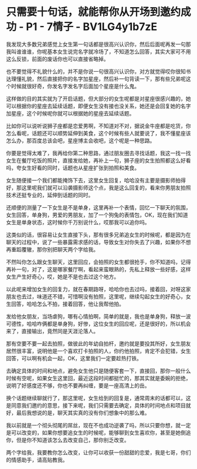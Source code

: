 # 只需要十句话，就能帮你从开场到邀约成功 - P1 - 7情子 - BV1LG4y1b7zE

我发现大多数兄弟感觉上女生第一句话都是很高兴认识你，然后后面呢再发一句那我叫谁谁谁，你呢基本女生说完名字就冷场了，不知道怎么回答，其实大家可不用这么反锁，前面的废话你也可以直接省略掉。

也不要觉得不礼貌什么的，并不是你说一句很高兴认识你，对方就觉得哎你很知书达理懂礼貌，然后直接把你的名字加星座，然后补一句背读一下，那有些兄弟呢这个时候就很好奇，你发名字发名字后面加个星座是什么鬼。

这样做的目的其实就为了开启话题，但大部分的女生呢都是对星座很感兴趣的，她可以根据你的星座去延续话题，即便女生没有接也没关系，她还是会回复她的名字加星座，这个时候呢你就可以根据她的星座去延续话题。

比如你可以说听说狮子座都是恋爱男啊，不知道对不对，据说金牛座都是吃货，你怎么看呢，话题还可以顺势延伸到美食，这个时候有些人就要说了，我不懂星座该怎么办，那百度总该会吧，星座博主会收吧，这个呢是一种思路。

你要是觉得太难了，我再给你第二种思路，通过朋友圈去寻找话题，我这一找一找女生在餐厅吃饭的照片，直接发给她，再补上一句，狮子座的女生拍照都这么好看吗，夸女生好看的同时，话题也从星座扩张到拍照和美食。

女生随便接一个我们都能掩饰下去，这里女生回复，哈哈没有主要是摄影师拍得好，那这里呢我们就可以沿袭摄影师这个点，我是这么回复的，看来你男朋友拍照技术还挺专业的，延伸到话题的同时。

还顺便的测量了一下女生是不是单身，这里再补一个表情，回忆一下聊天的氛围，女生回答，单身狗，男爱的男朋友，加了一个狗兔的表情包，OK，现在我们知道女生是单身状态，这时候你千万别说什么，哎那我可以追你吗。

这类似的话，很容易让女生直接下头，那有很多兄弟追女生的时候呢，都是因为在聊天的过程中，说了一些暴露需求感的话，导致女生对你失去了兴趣，如果你不想再重蹈覆辙，那你别把聊天两个字给我。

不然叫你怎么跟女生聊天，这里回应，会拍照的女生都很抢手，你不知道吗，记得再补一句，对了，这是哪家餐厅啊，看起来蛮眼熟的，先私上释放一些好感，这样女生产生好奇心，哎，她是不是也去过这个地方。

以此呢来增加女生的回复力，就在春期路呀，哈哈你也去过吗，接着回，对呀这家朋友也去过，味道还不错，可惜啊没有拍照，这里呢，继续勾起女生的好奇心，女生回答，哈哈怎么不拍，接着回答，他让我帮他拍。

发给他女朋友，当场虐狗，哪有心情拍啊，简单的就是，我也是单身狗，释放一波可德性，哈哈咋俩都是单身狗，好惨，这位女生的回应呢，还是很好的，所以机会来了，直接输出，竟然同是天涯沦落人。

那有空要不要一起去拍照，做彼此的年幼自拍杆，邀约就是要投其所好，女生朋友居然很丰富，说明他是一个喜欢打卡拍照的人，你约他拍照，肯定不会犯错，女生回答，可以啊有机会一起，OK，这里我们一定要趁热打铁。

去确定具体的时间和地点，避免女生他只是随便客套一下，直接回，那你一般什么时候有空呢，如果女生这里回，最近这段时间都挺忙的，那其实就是委婉的拒绝，说明了好感度还不够，你也不要再纠缠，要是一座高清上的岳。

换个话题继续聊就行了，那这里呢，女生给到的回复是，通常周末的话都可以，这是同意我们邀约的意思，接下来呢，我们只需要去确定，具体的时间地点和项目就好，最后我想说的是，聊天其实真的没有你们想象中的那么难。

我以前就是一个彻头彻尾的屌丝，现在不也成功逆袭了吗，所以只要你想，就一定是可以改变的，如果你想要追女生的时候呢，能够聊到女生喜欢你，甚至是她倒追你，但是你不知道该怎么去改变自己，那你别乏改变。

两个字给我，我要教你怎么改变，让你可以收获一份甜甜的恋爱，我是七哥，你们的情感助手，请高贴教我。